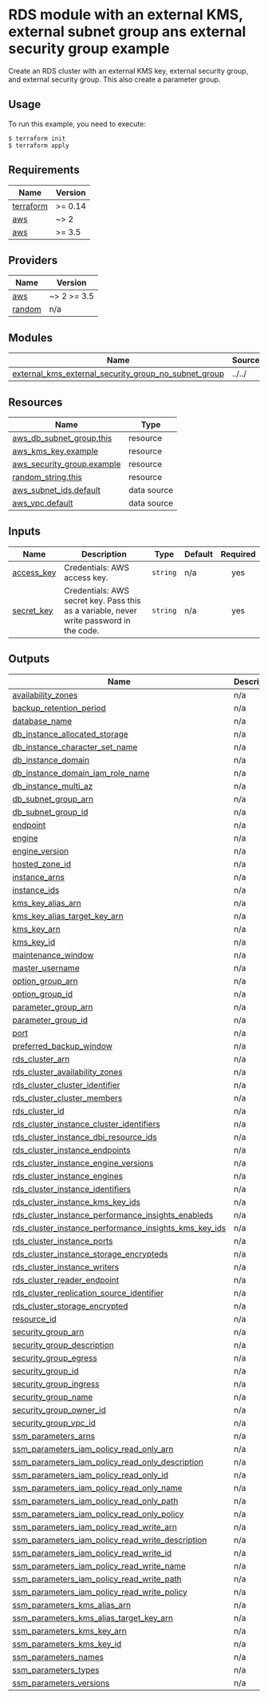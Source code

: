 # RDS module with an external KMS, external subnet group ans external security group example

Create an RDS cluster with an external KMS key, external security group, and external security group. This also create a parameter group.

## Usage

To run this example, you need to execute:

```
$ terraform init
$ terraform apply
```

<!-- BEGINNING OF PRE-COMMIT-TERRAFORM DOCS HOOK -->
## Requirements

| Name | Version |
|------|---------|
| <a name="requirement_terraform"></a> [terraform](#requirement\_terraform) | >= 0.14 |
| <a name="requirement_aws"></a> [aws](#requirement\_aws) | ~> 2 |
| <a name="requirement_aws"></a> [aws](#requirement\_aws) | >= 3.5 |

## Providers

| Name | Version |
|------|---------|
| <a name="provider_aws"></a> [aws](#provider\_aws) | ~> 2 >= 3.5 |
| <a name="provider_random"></a> [random](#provider\_random) | n/a |

## Modules

| Name | Source | Version |
|------|--------|---------|
| <a name="module_external_kms_external_security_group_no_subnet_group"></a> [external\_kms\_external\_security\_group\_no\_subnet\_group](#module\_external\_kms\_external\_security\_group\_no\_subnet\_group) | ../../ | n/a |

## Resources

| Name | Type |
|------|------|
| [aws_db_subnet_group.this](https://registry.terraform.io/providers/hashicorp/aws/latest/docs/resources/db_subnet_group) | resource |
| [aws_kms_key.example](https://registry.terraform.io/providers/hashicorp/aws/latest/docs/resources/kms_key) | resource |
| [aws_security_group.example](https://registry.terraform.io/providers/hashicorp/aws/latest/docs/resources/security_group) | resource |
| [random_string.this](https://registry.terraform.io/providers/hashicorp/random/latest/docs/resources/string) | resource |
| [aws_subnet_ids.default](https://registry.terraform.io/providers/hashicorp/aws/latest/docs/data-sources/subnet_ids) | data source |
| [aws_vpc.default](https://registry.terraform.io/providers/hashicorp/aws/latest/docs/data-sources/vpc) | data source |

## Inputs

| Name | Description | Type | Default | Required |
|------|-------------|------|---------|:--------:|
| <a name="input_access_key"></a> [access\_key](#input\_access\_key) | Credentials: AWS access key. | `string` | n/a | yes |
| <a name="input_secret_key"></a> [secret\_key](#input\_secret\_key) | Credentials: AWS secret key. Pass this as a variable, never write password in the code. | `string` | n/a | yes |

## Outputs

| Name | Description |
|------|-------------|
| <a name="output_availability_zones"></a> [availability\_zones](#output\_availability\_zones) | n/a |
| <a name="output_backup_retention_period"></a> [backup\_retention\_period](#output\_backup\_retention\_period) | n/a |
| <a name="output_database_name"></a> [database\_name](#output\_database\_name) | n/a |
| <a name="output_db_instance_allocated_storage"></a> [db\_instance\_allocated\_storage](#output\_db\_instance\_allocated\_storage) | n/a |
| <a name="output_db_instance_character_set_name"></a> [db\_instance\_character\_set\_name](#output\_db\_instance\_character\_set\_name) | n/a |
| <a name="output_db_instance_domain"></a> [db\_instance\_domain](#output\_db\_instance\_domain) | n/a |
| <a name="output_db_instance_domain_iam_role_name"></a> [db\_instance\_domain\_iam\_role\_name](#output\_db\_instance\_domain\_iam\_role\_name) | n/a |
| <a name="output_db_instance_multi_az"></a> [db\_instance\_multi\_az](#output\_db\_instance\_multi\_az) | n/a |
| <a name="output_db_subnet_group_arn"></a> [db\_subnet\_group\_arn](#output\_db\_subnet\_group\_arn) | n/a |
| <a name="output_db_subnet_group_id"></a> [db\_subnet\_group\_id](#output\_db\_subnet\_group\_id) | n/a |
| <a name="output_endpoint"></a> [endpoint](#output\_endpoint) | n/a |
| <a name="output_engine"></a> [engine](#output\_engine) | n/a |
| <a name="output_engine_version"></a> [engine\_version](#output\_engine\_version) | n/a |
| <a name="output_hosted_zone_id"></a> [hosted\_zone\_id](#output\_hosted\_zone\_id) | n/a |
| <a name="output_instance_arns"></a> [instance\_arns](#output\_instance\_arns) | n/a |
| <a name="output_instance_ids"></a> [instance\_ids](#output\_instance\_ids) | n/a |
| <a name="output_kms_key_alias_arn"></a> [kms\_key\_alias\_arn](#output\_kms\_key\_alias\_arn) | n/a |
| <a name="output_kms_key_alias_target_key_arn"></a> [kms\_key\_alias\_target\_key\_arn](#output\_kms\_key\_alias\_target\_key\_arn) | n/a |
| <a name="output_kms_key_arn"></a> [kms\_key\_arn](#output\_kms\_key\_arn) | n/a |
| <a name="output_kms_key_id"></a> [kms\_key\_id](#output\_kms\_key\_id) | n/a |
| <a name="output_maintenance_window"></a> [maintenance\_window](#output\_maintenance\_window) | n/a |
| <a name="output_master_username"></a> [master\_username](#output\_master\_username) | n/a |
| <a name="output_option_group_arn"></a> [option\_group\_arn](#output\_option\_group\_arn) | n/a |
| <a name="output_option_group_id"></a> [option\_group\_id](#output\_option\_group\_id) | n/a |
| <a name="output_parameter_group_arn"></a> [parameter\_group\_arn](#output\_parameter\_group\_arn) | n/a |
| <a name="output_parameter_group_id"></a> [parameter\_group\_id](#output\_parameter\_group\_id) | n/a |
| <a name="output_port"></a> [port](#output\_port) | n/a |
| <a name="output_preferred_backup_window"></a> [preferred\_backup\_window](#output\_preferred\_backup\_window) | n/a |
| <a name="output_rds_cluster_arn"></a> [rds\_cluster\_arn](#output\_rds\_cluster\_arn) | n/a |
| <a name="output_rds_cluster_availability_zones"></a> [rds\_cluster\_availability\_zones](#output\_rds\_cluster\_availability\_zones) | n/a |
| <a name="output_rds_cluster_cluster_identifier"></a> [rds\_cluster\_cluster\_identifier](#output\_rds\_cluster\_cluster\_identifier) | n/a |
| <a name="output_rds_cluster_cluster_members"></a> [rds\_cluster\_cluster\_members](#output\_rds\_cluster\_cluster\_members) | n/a |
| <a name="output_rds_cluster_id"></a> [rds\_cluster\_id](#output\_rds\_cluster\_id) | n/a |
| <a name="output_rds_cluster_instance_cluster_identifiers"></a> [rds\_cluster\_instance\_cluster\_identifiers](#output\_rds\_cluster\_instance\_cluster\_identifiers) | n/a |
| <a name="output_rds_cluster_instance_dbi_resource_ids"></a> [rds\_cluster\_instance\_dbi\_resource\_ids](#output\_rds\_cluster\_instance\_dbi\_resource\_ids) | n/a |
| <a name="output_rds_cluster_instance_endpoints"></a> [rds\_cluster\_instance\_endpoints](#output\_rds\_cluster\_instance\_endpoints) | n/a |
| <a name="output_rds_cluster_instance_engine_versions"></a> [rds\_cluster\_instance\_engine\_versions](#output\_rds\_cluster\_instance\_engine\_versions) | n/a |
| <a name="output_rds_cluster_instance_engines"></a> [rds\_cluster\_instance\_engines](#output\_rds\_cluster\_instance\_engines) | n/a |
| <a name="output_rds_cluster_instance_identifiers"></a> [rds\_cluster\_instance\_identifiers](#output\_rds\_cluster\_instance\_identifiers) | n/a |
| <a name="output_rds_cluster_instance_kms_key_ids"></a> [rds\_cluster\_instance\_kms\_key\_ids](#output\_rds\_cluster\_instance\_kms\_key\_ids) | n/a |
| <a name="output_rds_cluster_instance_performance_insights_enableds"></a> [rds\_cluster\_instance\_performance\_insights\_enableds](#output\_rds\_cluster\_instance\_performance\_insights\_enableds) | n/a |
| <a name="output_rds_cluster_instance_performance_insights_kms_key_ids"></a> [rds\_cluster\_instance\_performance\_insights\_kms\_key\_ids](#output\_rds\_cluster\_instance\_performance\_insights\_kms\_key\_ids) | n/a |
| <a name="output_rds_cluster_instance_ports"></a> [rds\_cluster\_instance\_ports](#output\_rds\_cluster\_instance\_ports) | n/a |
| <a name="output_rds_cluster_instance_storage_encrypteds"></a> [rds\_cluster\_instance\_storage\_encrypteds](#output\_rds\_cluster\_instance\_storage\_encrypteds) | n/a |
| <a name="output_rds_cluster_instance_writers"></a> [rds\_cluster\_instance\_writers](#output\_rds\_cluster\_instance\_writers) | n/a |
| <a name="output_rds_cluster_reader_endpoint"></a> [rds\_cluster\_reader\_endpoint](#output\_rds\_cluster\_reader\_endpoint) | n/a |
| <a name="output_rds_cluster_replication_source_identifier"></a> [rds\_cluster\_replication\_source\_identifier](#output\_rds\_cluster\_replication\_source\_identifier) | n/a |
| <a name="output_rds_cluster_storage_encrypted"></a> [rds\_cluster\_storage\_encrypted](#output\_rds\_cluster\_storage\_encrypted) | n/a |
| <a name="output_resource_id"></a> [resource\_id](#output\_resource\_id) | n/a |
| <a name="output_security_group_arn"></a> [security\_group\_arn](#output\_security\_group\_arn) | n/a |
| <a name="output_security_group_description"></a> [security\_group\_description](#output\_security\_group\_description) | n/a |
| <a name="output_security_group_egress"></a> [security\_group\_egress](#output\_security\_group\_egress) | n/a |
| <a name="output_security_group_id"></a> [security\_group\_id](#output\_security\_group\_id) | n/a |
| <a name="output_security_group_ingress"></a> [security\_group\_ingress](#output\_security\_group\_ingress) | n/a |
| <a name="output_security_group_name"></a> [security\_group\_name](#output\_security\_group\_name) | n/a |
| <a name="output_security_group_owner_id"></a> [security\_group\_owner\_id](#output\_security\_group\_owner\_id) | n/a |
| <a name="output_security_group_vpc_id"></a> [security\_group\_vpc\_id](#output\_security\_group\_vpc\_id) | n/a |
| <a name="output_ssm_parameters_arns"></a> [ssm\_parameters\_arns](#output\_ssm\_parameters\_arns) | n/a |
| <a name="output_ssm_parameters_iam_policy_read_only_arn"></a> [ssm\_parameters\_iam\_policy\_read\_only\_arn](#output\_ssm\_parameters\_iam\_policy\_read\_only\_arn) | n/a |
| <a name="output_ssm_parameters_iam_policy_read_only_description"></a> [ssm\_parameters\_iam\_policy\_read\_only\_description](#output\_ssm\_parameters\_iam\_policy\_read\_only\_description) | n/a |
| <a name="output_ssm_parameters_iam_policy_read_only_id"></a> [ssm\_parameters\_iam\_policy\_read\_only\_id](#output\_ssm\_parameters\_iam\_policy\_read\_only\_id) | n/a |
| <a name="output_ssm_parameters_iam_policy_read_only_name"></a> [ssm\_parameters\_iam\_policy\_read\_only\_name](#output\_ssm\_parameters\_iam\_policy\_read\_only\_name) | n/a |
| <a name="output_ssm_parameters_iam_policy_read_only_path"></a> [ssm\_parameters\_iam\_policy\_read\_only\_path](#output\_ssm\_parameters\_iam\_policy\_read\_only\_path) | n/a |
| <a name="output_ssm_parameters_iam_policy_read_only_policy"></a> [ssm\_parameters\_iam\_policy\_read\_only\_policy](#output\_ssm\_parameters\_iam\_policy\_read\_only\_policy) | n/a |
| <a name="output_ssm_parameters_iam_policy_read_write_arn"></a> [ssm\_parameters\_iam\_policy\_read\_write\_arn](#output\_ssm\_parameters\_iam\_policy\_read\_write\_arn) | n/a |
| <a name="output_ssm_parameters_iam_policy_read_write_description"></a> [ssm\_parameters\_iam\_policy\_read\_write\_description](#output\_ssm\_parameters\_iam\_policy\_read\_write\_description) | n/a |
| <a name="output_ssm_parameters_iam_policy_read_write_id"></a> [ssm\_parameters\_iam\_policy\_read\_write\_id](#output\_ssm\_parameters\_iam\_policy\_read\_write\_id) | n/a |
| <a name="output_ssm_parameters_iam_policy_read_write_name"></a> [ssm\_parameters\_iam\_policy\_read\_write\_name](#output\_ssm\_parameters\_iam\_policy\_read\_write\_name) | n/a |
| <a name="output_ssm_parameters_iam_policy_read_write_path"></a> [ssm\_parameters\_iam\_policy\_read\_write\_path](#output\_ssm\_parameters\_iam\_policy\_read\_write\_path) | n/a |
| <a name="output_ssm_parameters_iam_policy_read_write_policy"></a> [ssm\_parameters\_iam\_policy\_read\_write\_policy](#output\_ssm\_parameters\_iam\_policy\_read\_write\_policy) | n/a |
| <a name="output_ssm_parameters_kms_alias_arn"></a> [ssm\_parameters\_kms\_alias\_arn](#output\_ssm\_parameters\_kms\_alias\_arn) | n/a |
| <a name="output_ssm_parameters_kms_alias_target_key_arn"></a> [ssm\_parameters\_kms\_alias\_target\_key\_arn](#output\_ssm\_parameters\_kms\_alias\_target\_key\_arn) | n/a |
| <a name="output_ssm_parameters_kms_key_arn"></a> [ssm\_parameters\_kms\_key\_arn](#output\_ssm\_parameters\_kms\_key\_arn) | n/a |
| <a name="output_ssm_parameters_kms_key_id"></a> [ssm\_parameters\_kms\_key\_id](#output\_ssm\_parameters\_kms\_key\_id) | n/a |
| <a name="output_ssm_parameters_names"></a> [ssm\_parameters\_names](#output\_ssm\_parameters\_names) | n/a |
| <a name="output_ssm_parameters_types"></a> [ssm\_parameters\_types](#output\_ssm\_parameters\_types) | n/a |
| <a name="output_ssm_parameters_versions"></a> [ssm\_parameters\_versions](#output\_ssm\_parameters\_versions) | n/a |
<!-- END OF PRE-COMMIT-TERRAFORM DOCS HOOK -->
